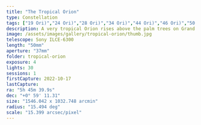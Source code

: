 ```yaml
---
title: "The Tropical Orion"
type: Constellation
tags: ["19 Ori)","24 Ori)","28 Ori)","34 Ori)","44 Ori)","46 Ori)","50 Ori)","53 Ori)","58 Ori)","67 Eri)","Al Mankib","Algebar (β Ori","Betelgeux (α Ori","Dhalim (β Eri","Flame Nebula","Great Orion Nebula","IC434","M42","NGC1909","NGC1976","NGC2024","NGC2112","Orion B","Orion Nebula","Part of the constellation Eridanus (Eri)","Part of the constellation Orion (Ori)","The star Alnilam (ε Ori","The star Alnitak (ζ Ori","The star Bellatrix (γ Ori","The star Betelgeuse","The star Cursa","The star Hatysa (ι Ori","The star Mintaka (δ Ori","The star Rigel","The star Saif al Jabbar (η Ori","The star Saiph (κ Ori","the Witch Head Nebula"]
description: A very tropical Orion rises above the palm trees on Grand Cayman.
image: /assets/images/gallery/tropical-orion/thumb.jpg
telescope: Sony ILCE-6300
length: "50mm"
aperture: "37mm"
folder: tropical-orion
exposure: 4
lights: 30
sessions: 1
firstCapture: 2022-10-17
lastCapture:
ra: "5h 45m 39.9s"
dec: "+0° 59' 11.31"
size: "1546.042 x 1032.748 arcmin"
radius: "15.494 deg"
scale: "15.399 arcsec/pixel"
---
```

